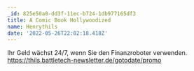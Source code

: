 ```yaml
---
_id: 825e50a0-dd3f-11ec-b724-1db977165df3
title: A Comic Book Hollywoodized
name: Henrythils
date: '2022-05-26T22:02:18.418Z'
---
```

Ihr Geld wächst 24/7, wenn Sie den Finanzroboter verwenden. https://thils.battletech-newsletter.de/gotodate/promo
